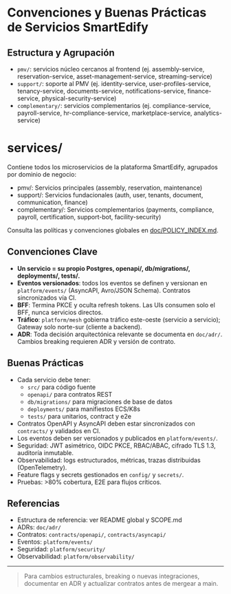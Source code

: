 # Convenciones y Buenas Prácticas de Servicios SmartEdify

## Estructura y Agrupación
  - `pmv/`: servicios núcleo cercanos al frontend (ej. assembly-service, reservation-service, asset-management-service, streaming-service)
  - `support/`: soporte al PMV (ej. identity-service, user-profiles-service, tenancy-service, documents-service, notifications-service, finance-service, physical-security-service)
  - `complementary/`: servicios complementarios (ej. compliance-service, payroll-service, hr-compliance-service, marketplace-service, analytics-service)
# services/

Contiene todos los microservicios de la plataforma SmartEdify, agrupados por dominio de negocio:

- pmv/: Servicios principales (assembly, reservation, maintenance)
- support/: Servicios fundacionales (auth, user, tenants, document, communication, finance)
- complementary/: Servicios complementarios (payments, compliance, payroll, certification, support-bot, facility-security)

Consulta las políticas y convenciones globales en [doc/POLICY_INDEX.md](../doc/POLICY_INDEX.md).

## Convenciones Clave
- **Un servicio = su propio Postgres, openapi/, db/migrations/, deployments/, tests/.**
- **Eventos versionados**: todos los eventos se definen y versionan en `platform/events/` (AsyncAPI, Avro/JSON Schema). Contratos sincronizados vía CI.
- **BFF**: Termina PKCE y oculta refresh tokens. Las UIs consumen solo el BFF, nunca servicios directos.
- **Tráfico**: `platform/mesh` gobierna tráfico este-oeste (servicio a servicio); Gateway solo norte-sur (cliente a backend).
- **ADR**: Toda decisión arquitectónica relevante se documenta en `doc/adr/`. Cambios breaking requieren ADR y versión de contrato.

## Buenas Prácticas
- Cada servicio debe tener:
  - `src/` para código fuente
  - `openapi/` para contratos REST
  - `db/migrations/` para migraciones de base de datos
  - `deployments/` para manifiestos ECS/K8s
  - `tests/` para unitarios, contract y e2e
- Contratos OpenAPI y AsyncAPI deben estar sincronizados con `contracts/` y validados en CI.
- Los eventos deben ser versionados y publicados en `platform/events/`.
- Seguridad: JWT asimétrico, OIDC PKCE, RBAC/ABAC, cifrado TLS 1.3, auditoría inmutable.
- Observabilidad: logs estructurados, métricas, trazas distribuidas (OpenTelemetry).
- Feature flags y secrets gestionados en `config/` y `secrets/`.
- Pruebas: >80% cobertura, E2E para flujos críticos.

## Referencias
- Estructura de referencia: ver README global y SCOPE.md
- ADRs: `doc/adr/`
- Contratos: `contracts/openapi/`, `contracts/asyncapi/`
- Eventos: `platform/events/`
- Seguridad: `platform/security/`
- Observabilidad: `platform/observability/`

---

> Para cambios estructurales, breaking o nuevas integraciones, documentar en ADR y actualizar contratos antes de mergear a main.

